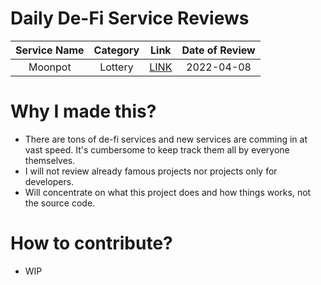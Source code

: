# Daily De-Fi Service Reviews

| Service Name | Category | Link | Date of Review |
| :---: | :---: | :---: | :---: |
| Moonpot | Lottery | [LINK](moonpot.md) | 2022-04-08 |

# Why I made this?
- There are tons of de-fi services and new services are comming in at vast speed. It's cumbersome to keep track them all by everyone themselves.
- I will not review already famous projects nor projects only for developers.
- Will concentrate on what this project does and how things works, not the source code.

# How to contribute?
- WIP
